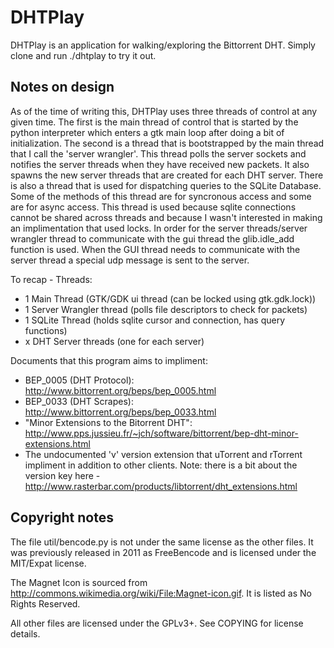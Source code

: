 DHTPlay
=======

DHTPlay is an application for walking/exploring the Bittorrent DHT. 
Simply clone and run ./dhtplay to try it out.

Notes on design
---------------
  As of the time of writing this, DHTPlay uses three threads of control at any
given time. The first is the main thread of control that is started by the
python interpreter which enters a gtk main loop after doing a bit of
initialization. The second is a thread that is bootstrapped by the main thread
that I call the 'server wrangler'. This thread polls the server sockets and 
notifies the server threads when they have received new packets. It also
spawns the new server threads that are created for each DHT server. There is
also a thread that is used for dispatching queries to the SQLite Database.
Some of the methods of this thread are for syncronous access and some are for
async access. This thread is used because sqlite connections cannot be shared
across threads and because I wasn't interested in making an implimentation that
used locks. In order for the server threads/server wrangler thread to
communicate with the gui thread the glib.idle_add function is used. When the
GUI thread needs to communicate with the server thread a special udp message
is sent to the server.

To recap - Threads:
  - 1 Main Thread (GTK/GDK ui thread (can be locked using gtk.gdk.lock))
  - 1 Server Wrangler thread (polls file descriptors to check for packets)
  - 1 SQLite Thread (holds sqlite cursor and connection, has query functions)
  - x DHT Server threads (one for each server)

Documents that this program aims to impliment:
  - BEP_0005 (DHT Protocol): http://www.bittorrent.org/beps/bep_0005.html
  - BEP_0033 (DHT Scrapes): http://www.bittorrent.org/beps/bep_0033.html
  - "Minor Extensions to the Bitorrent DHT": http://www.pps.jussieu.fr/~jch/software/bittorrent/bep-dht-minor-extensions.html
  - The undocumented 'v' version extension that uTorrent and rTorrent impliment in addition to other clients. Note: there is a bit about the version key here - http://www.rasterbar.com/products/libtorrent/dht_extensions.html

Copyright notes
--------------

The file util/bencode.py is not under the same license as the other 
files. It was previously released in 2011 as FreeBencode and is licensed 
under the MIT/Expat license.

The Magnet Icon is sourced from 
http://commons.wikimedia.org/wiki/File:Magnet-icon.gif. It is listed as 
No Rights Reserved.

All other files are licensed under the GPLv3+. See COPYING for license 
details.
